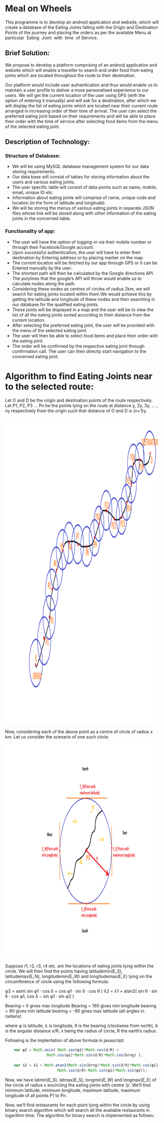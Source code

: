 # Meal on Wheels
This programme is to develop an android application and website, which will create a database of the Eating Joints falling with the Origin and Destination Points of the journey and placing the orders as per the available Menu at particular​ ​ Eating​ ​ Joint​ ​ with​ ​ time​ ​ of​ ​ Service.

## Brief Solution:

We propose to develop a platform comprising of an android application and website which will enable a traveller to search and order food from eating joints which are located throughout the route to their destination. 

Our platform would include user authentication and thus would enable us to maintain a user profile to deliver a more personalised experience to our users. We will get the current location of the user using GPS (with the option of entering it manually) and will ask for a destination, after which we will display the list of eating joints which are located near their current route arranged in increasing order of their time of arrival. The user can select the preferred eating joint based on their requirements and will be able to place their order with the time of service after selecting food items from the menu of the selected eating joint. 


## Description of Technology:

### Structure of Database: 
* We will be using MySQL database management system for our data storing requirements. 
* Our data base will consist of tables for storing information about the users and various eating joints.
* The user specific table will consist of data points such as name, mobile, email, unique ID etc.
* Information about eating joints will comprise of name, unique code and location (in the form of latitude and longitude). 
* We will be storing the menus of various eating joints in separate JSON files whose link will be stored along with other     information of the eating joints in the concerned table.

### Functionality of app:
* The user will have the option of logging-in via their mobile number or through their Facebook/Google account.
* Upon successful authentication, the user will have to enter their destination by Entering address or by placing marker on  the map.
* The current location will be fetched by our app through GPS or it can be Entered manually by the user. 
* The shortest path will then be calculated by the Google directions API. The polylines that the google’s API will throw would enable us to calculate nodes along the path.
* Considering these nodes as centres of circles of radius 2km, we will search for eating joints located within them.We would achieve this by getting the latitude and longitude of these nodes and then searching in our database for the qualified eating joints. 
* These joints will be displayed in a map and the user will be to view the list of all the eating joints sorted according to their distance from the current location.
* After selecting the preferred eating joint, the user will be provided with the menu of the selected eating joint. 
* The user will then be able to select food items and place their order with the eating joint. 
* The order will be confirmed by the respective eating joint through confirmation call. The user can then directly start navigation to the concerned eating joint.

# Algorithm to find Eating Joints near to the selected route: 

Let O and D be the origin and destination points of the route respectively.
Let P1, P2, P3 … Pn be the points lying on the route at distance y, 2y, 3y, … , ny respectively from the origin such that distance of O and D is (n+1)y.

<p align="center">
  <img src="Overview.png" width="1000" height = "1000"/>
</p>

Now, considering each of the above point as a centre of circle of radius x km. Let us consider the scenario of one such circle.

<p align="center">
  <img src="Magnification.png" width="700" height="700"/>
</p>

Suppose r1, r2, r3, r4 etc. are the locations of eating joints lying within the circle. We will then find the points having latitudemin(E_S), latitudemax(E_N), longitudemin(E_W) and longitudemax(E_E) lying on the circumference of circle using the following formula:

φ2 = asin( sin φ1 ⋅ cos δ + cos φ1 ⋅ sin δ ⋅ cos θ )
λ2 = λ1 + atan2( sin θ ⋅ sin δ ⋅ cos φ1, cos δ − sin φ1 ⋅ sin φ2 )

Bearing = 0 gives max longitude 
Bearing = 180 gives min longitude 
bearing = 90 gives min latitude 
bearing = -90 gives max latitude 
(all angles in radians)

where    φ is latitude, λ is longitude, θ is the bearing (clockwise from north), δ is the angular distance x/R; x being the radius of circle, R the earth’s radius.



Following is the implentation of above formula in javascript:

```javascript
    var φ2 = Math.asin( Math.sin(φ1)*Math.cos(d/R) +
                   Math.cos(φ1)*Math.sin(d/R)*Math.cos(brng) );

    var λ2 = λ1 + Math.atan2(Math.sin(brng)*Math.sin(d/R)*Math.cos(φ1),
                        Math.cos(d/R)-Math.sin(φ1)*Math.sin(φ2));
```


Now, we have latmin(E_S), latmax(E_S), longmin(E_W) and longmax(E_E) of the circle of radius x encircling the eating joints with centre ‘p’. We’ll find minimum latitude, minimum longitude, maximum latitude, maximum longitude of all points P1 to Pn.

Now, we’ll find restaurants for each point lying within the circle by using binary search algorithm which will search all the available restaurants in logarithm time. The algorithm for binary search is implemented as follows:

